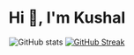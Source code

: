 

<h1 align="center">Hi 👋, I'm Kushal</h1>
<div align="center">
  
![GitHub stats](https://github-readme-stats.vercel.app/api?username=kusal6199&show_icons=true&count_private=true&include_all_commits=true&theme=swift)
[![GitHub Streak](https://streak-stats.demolab.com/?user=kusal6199&theme=highcontrast)](https://git.io/streak-stats)
</div>
